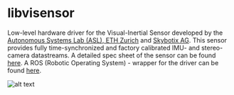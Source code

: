 libvisensor
===========

Low-level hardware driver for the Visual-Inertial Sensor developed by the [Autonomous Systems Lab (ASL), ETH Zurich](http://www.asl.ethz.ch) and [Skybotix AG](http://www.skybotix.com). This sensor provides fully time-synchronized and factory calibrated IMU- and stereo-camera datastreams. A detailed spec sheet of the sensor can be found [here](http://www.skybotix.com/skybotix-wordpress/wp-content/uploads/2014/03/VISensor_Factsheet_web.pdf). A ROS (Robotic Operating System) - wrapper for the driver can be found [here](https://github.com/ethz-asl/visensor-node).

![alt text](http://wiki.ros.org/vi_sensor?action=AttachFile&do=get&target=vi-sensor-front.jpg "Sensor Photo")

